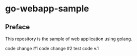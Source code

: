 # go-webapp-sample



## Preface
This repository is the sample of web application using golang.

code change #1
code change #2
test code v.1
